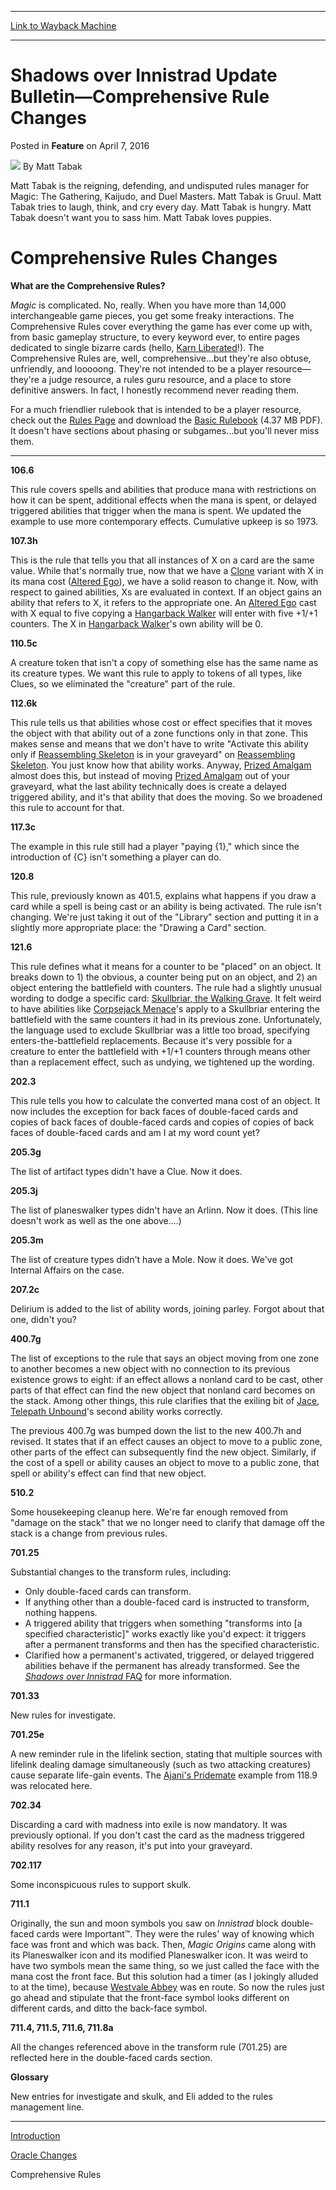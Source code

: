 
---
[Link to Wayback Machine](https://web.archive.org/web/20160407182621/http://magic.wizards.com/en/articles/archive/feature/shadows-over-innistrad-update-bulletin-comprehensive-rule-changes-2016-04)

[_metadata_:wayback_url]:- "http://magic.wizards.com/en/articles/archive/feature/shadows-over-innistrad-update-bulletin-comprehensive-rule-changes-2016-04"
[_metadata_:wayback_raw_url]:- "https://web.archive.org/web/20160407182621id_/http://magic.wizards.com/en/articles/archive/feature/shadows-over-innistrad-update-bulletin-comprehensive-rule-changes-2016-04"
[_metadata_:wayback_capture_timestamp]:- "2016-04-07 18:26:21+00:00"
[_metadata_:description]:- "A review of all of the Oracle and Comprehensive Rules changes that come with a new set."
[_metadata_:generator]:- "Drupal 7 (http://drupal.org)"
---


Shadows over Innistrad Update Bulletin—Comprehensive Rule Changes
=================================================================



 Posted in **Feature**
 on April 7, 2016 






![](https://media.magic.wizards.com/styles/auth_small/public/images/person/authorpic_matttabak.jpg)
By Matt Tabak




Matt Tabak is the reigning, defending, and undisputed rules manager for Magic: The Gathering, Kaijudo, and Duel Masters. Matt Tabak is Gruul. Matt Tabak tries to laugh, think, and cry every day. Matt Tabak is hungry. Matt Tabak doesn't want you to sass him. Matt Tabak loves puppies.
 






Comprehensive Rules Changes
===========================


**What are the Comprehensive Rules?**


*Magic* is complicated. No, really. When you have more than 14,000 interchangeable game pieces, you get some freaky interactions. The Comprehensive Rules cover everything the game has ever come up with, from basic gameplay structure, to every keyword ever, to entire pages dedicated to single bizarre cards (hello, [Karn Liberated](http://gatherer.wizards.com/Pages/Card/Details.aspx?name=Karn+Liberated)!). The Comprehensive Rules are, well, comprehensive...but they're also obtuse, unfriendly, and looooong. They're not intended to be a player resource—they're a judge resource, a rules guru resource, and a place to store definitive answers. In fact, I honestly recommend never reading them.


For a much friendlier rulebook that is intended to be a player resource, check out the [Rules Page](http://magic.wizards.com/en/rules) and download the [Basic Rulebook](http://media.wizards.com/2014/docs/EN_M15_QckStrtBklt_LR_Crop.pdf) (4.37 MB PDF). It doesn't have sections about phasing or subgames...but you'll never miss them.




---

**106.6**


This rule covers spells and abilities that produce mana with restrictions on how it can be spent, additional effects when the mana is spent, or delayed triggered abilities that trigger when the mana is spent. We updated the example to use more contemporary effects. Cumulative upkeep is so 1973.


**107.3h**


This is the rule that tells you that all instances of X on a card are the same value. While that's normally true, now that we have a [Clone](http://gatherer.wizards.com/Pages/Card/Details.aspx?name=Clone) variant with X in its mana cost ([Altered Ego](http://gatherer.wizards.com/Pages/Card/Details.aspx?name=Altered+Ego)), we have a solid reason to change it. Now, with respect to gained abilities, Xs are evaluated in context. If an object gains an ability that refers to X, it refers to the appropriate one. An [Altered Ego](http://gatherer.wizards.com/Pages/Card/Details.aspx?name=Altered+Ego) cast with X equal to five copying a [Hangarback Walker](http://gatherer.wizards.com/Pages/Card/Details.aspx?name=Hangarback+Walker) will enter with five +1/+1 counters. The X in [Hangarback Walker](http://gatherer.wizards.com/Pages/Card/Details.aspx?name=Hangarback+Walker)'s own ability will be 0.


**110.5c**


A creature token that isn't a copy of something else has the same name as its creature types. We want this rule to apply to tokens of all types, like Clues, so we eliminated the "creature" part of the rule.


**112.6k**


This rule tells us that abilities whose cost or effect specifies that it moves the object with that ability out of a zone functions only in that zone. This makes sense and means that we don't have to write "Activate this ability only if [Reassembling Skeleton](http://gatherer.wizards.com/Pages/Card/Details.aspx?name=Reassembling+Skeleton) is in your graveyard" on [Reassembling Skeleton](http://gatherer.wizards.com/Pages/Card/Details.aspx?name=Reassembling+Skeleton). You just know how that ability works. Anyway, [Prized Amalgam](http://gatherer.wizards.com/Pages/Card/Details.aspx?name=Prized+Amalgam) almost does this, but instead of moving [Prized Amalgam](http://gatherer.wizards.com/Pages/Card/Details.aspx?name=Prized+Amalgam) out of your graveyard, what the last ability technically does is create a delayed triggered ability, and it's that ability that does the moving. So we broadened this rule to account for that.


**117.3c**


The example in this rule still had a player "paying {1}," which since the introduction of {C} isn't something a player can do.


**120.8**


This rule, previously known as 401.5, explains what happens if you draw a card while a spell is being cast or an ability is being activated. The rule isn't changing. We're just taking it out of the "Library" section and putting it in a slightly more appropriate place: the "Drawing a Card" section.


**121.6**


This rule defines what it means for a counter to be "placed" on an object. It breaks down to 1) the obvious, a counter being put on an object, and 2) an object entering the battlefield with counters. The rule had a slightly unusual wording to dodge a specific card: [Skullbriar, the Walking Grave](http://gatherer.wizards.com/Pages/Card/Details.aspx?name=Skullbriar%2C+the+Walking+Grave). It felt weird to have abilities like [Corpsejack Menace](http://gatherer.wizards.com/Pages/Card/Details.aspx?name=Corpsejack+Menace)'s apply to a Skullbriar entering the battlefield with the same counters it had in its previous zone. Unfortunately, the language used to exclude Skullbriar was a little too broad, specifying enters-the-battlefield replacements. Because it's very possible for a creature to enter the battlefield with +1/+1 counters through means other than a replacement effect, such as undying, we tightened up the wording.


**202.3**


This rule tells you how to calculate the converted mana cost of an object. It now includes the exception for back faces of double-faced cards and copies of back faces of double-faced cards and copies of copies of back faces of double-faced cards and am I at my word count yet?


**205.3g**


The list of artifact types didn't have a Clue. Now it does.


**205.3j**


The list of planeswalker types didn't have an Arlinn. Now it does. (This line doesn't work as well as the one above....)


**205.3m**


The list of creature types didn't have a Mole. Now it does. We've got Internal Affairs on the case.


**207.2c**


Delirium is added to the list of ability words, joining parley. Forgot about that one, didn't you?


**400.7g**


The list of exceptions to the rule that says an object moving from one zone to another becomes a new object with no connection to its previous existence grows to eight: if an effect allows a nonland card to be cast, other parts of that effect can find the new object that nonland card becomes on the stack. Among other things, this rule clarifies that the exiling bit of [Jace, Telepath Unbound](http://gatherer.wizards.com/Pages/Card/Details.aspx?name=Jace%2C+Telepath+Unbound)'s second ability works correctly.


The previous 400.7g was bumped down the list to the new 400.7h and revised. It states that if an effect causes an object to move to a public zone, other parts of the effect can subsequently find the new object. Similarly, if the cost of a spell or ability causes an object to move to a public zone, that spell or ability's effect can find that new object.


**510.2**


Some housekeeping cleanup here. We're far enough removed from "damage on the stack" that we no longer need to clarify that damage off the stack is a change from previous rules.


**701.25**


Substantial changes to the transform rules, including:


* Only double-faced cards can transform.
* If anything other than a double-faced card is instructed to transform, nothing happens.
* A triggered ability that triggers when something "transforms into [a specified characteristic]" works exactly like you'd expect: it triggers after a permanent transforms and then has the specified characteristic.
* Clarified how a permanent's activated, triggered, or delayed triggered abilities behave if the permanent has already transformed. See the [*Shadows over Innistrad* FAQ](http://magic.wizards.com/en/articles/archive/feature/shadows-over-innistrad-mechanics) for more information.

**701.33**


New rules for investigate.


**701.25e**


A new reminder rule in the lifelink section, stating that multiple sources with lifelink dealing damage simultaneously (such as two attacking creatures) cause separate life-gain events. The [Ajani's Pridemate](http://gatherer.wizards.com/Pages/Card/Details.aspx?name=Ajani%27s+Pridemate) example from 118.9 was relocated here.


**702.34**


Discarding a card with madness into exile is now mandatory. It was previously optional. If you don't cast the card as the madness triggered ability resolves for any reason, it's put into your graveyard.


**702.117**


Some inconspicuous rules to support skulk.


**711.1**


Originally, the sun and moon symbols you saw on *Innistrad* block double-faced cards were Important™. They were the rules' way of knowing which face was front and which was back. Then, *Magic Origins* came along with its Planeswalker icon and its modified Planeswalker icon. It was weird to have two symbols mean the same thing, so we just called the face with the mana cost the front face. But this solution had a timer (as I jokingly alluded to at the time), because [Westvale Abbey](http://gatherer.wizards.com/Pages/Card/Details.aspx?name=Westvale+Abbey) was en route. So now the rules just go ahead and stipulate that the front-face symbol looks different on different cards, and ditto the back-face symbol.


**711.4, 711.5, 711.6, 711.8a**


All the changes referenced above in the transform rule (701.25) are reflected here in the double-faced cards section.


**Glossary**


New entries for investigate and skulk, and Eli added to the rules management line.




---

[Introduction](/node/1015281)


[Oracle Changes](/node/1015286)


Comprehensive Rules







